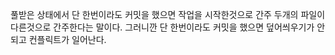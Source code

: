 풀받은 상태에서 단 한번이라도 커밋을 했으면 작업을 시작한것으로 간주 두개의 파일이 다른것으로 간주한다는 말이다.
그러니깐 단 한번이라도 커밋을 했으면 덮어씌우기가 안되고 컨플릭트가 일어난다.